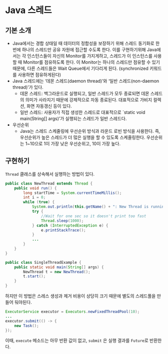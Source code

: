 # Java 스레드

## 기본 소개

- Java에서는 경합 상태일 때 데이터의 정합성을 보장하기 위해 스레드 동기화로 한 번에 하나의 스레드만 공유 자원에 접근할 수도록 한다. 이를 구현하기위해 Java에서는 각 인스턴스들이 자신의 Monitor를 가지게하고, 스레드가 이 인스턴스를 사용할 때 Monitor를 점유하도록 한다. 이 Monitor는 하나의 스레드만 점유할 수 있기때문에, 다른 스레드들은 Wait Queue에서 기다리게 된다. (synchronized 키워드를 사용하면 점유하게된다)
- Java 스레드에는 ‘데몬 스레드(daemon thread)’와 ‘일반 스레드(non-daemon thread)’가 있다.
    - 데몬 스레드: 백그라운드로 실행되고, 일반 스레드가 모두 종료되면 데몬 스레드의 의미가 사라지기 때문에 강제적으로 자동 종료된다. 대표적으로 가비지 컬렉션, 화면 자동갱신 등이 있다.
    - 일반 스레드: 사용자가 직접 생성한 스레드로 대표적으로 `static void main(String[] args)’가 실행되는 스레드가 일반 스레드다.
- 우선순위
    - Java는 스레드 스케줄링에 우선순위 방식과 라운드 로빈 방식을 사용한다. 즉, 우선순위가 높은 스레드가 더 많은 실행을 할 수 있도록 스케줄링한다. 우선순위는 1~10으로 1이 가장 낮은 우선순위고, 10이 가장 높다.

## 구현하기

`Thread` 클래스를 상속해서 실행하는 방법이 있다.

```java
public class NewThread extends Thread {
    public void run() {
        long startTime = System.currentTimeMillis();
        int i = 0;
        while (true) {
            System.out.println(this.getName() + ": New Thread is running..." + i++);
            try {
                //Wait for one sec so it doesn't print too fast
                Thread.sleep(1000);
            } catch (InterruptedException e) {
                e.printStackTrace();
            }
            ...
        }
    }
}
```

```java
public class SingleThreadExample {
    public static void main(String[] args) {
        NewThread t = new NewThread();
        t.start();
    }
}
```

하지만 이 방법은 스레스 생성과 제거 비용이 상당히 크기 때문에 별도의 스레드풀을 만들어 둬야된다.

```java
ExecutorService executor = Executors.newFixedThreadPool(10);
...
executor.submit(() -> {
    new Task();
});
```

이때, `execute` 메소드는 아무 반환 값이 없고, `submit` 은 실행 결과를 `Future`로 반환한다.